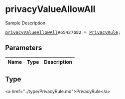 # privacyValueAllowAll

Sample Description

<pre>
<a href="../constructor/privacyValueAllowAll.md">privacyValueAllowAll</a>#65427b82 = <a href="../type/PrivacyRule.md">PrivacyRule</a>;
</pre>

## Parameters

| Name | Type | Description |
|------|:----:|-------------|

## Type

&lt;a href=&#34;../type/PrivacyRule.md&#34;&gt;PrivacyRule&lt;/a&gt;
